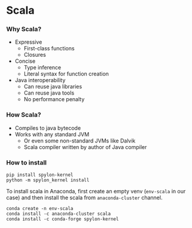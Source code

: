 # Scala

### Why Scala?

- Expressive
  - First-class functions
  - Closures
- Concise
  - Type inference
  - Literal syntax for function creation
- Java interoperability
  - Can reuse java libraries
  - Can reuse java tools
  - No performance penalty

### How Scala?

- Compiles to java bytecode
- Works with any standard JVM
  - Or even some non-standard JVMs like Dalvik
  - Scala compiler written by author of Java compiler

### How to install

```
pip install spylon-kernel
python -m spylon_kernel install
```

To install scala in Anaconda, first create an empty venv (`env-scala` in our case) and then install the scala from `anaconda-cluster` channel.

```
conda create -n env-scala
conda install -c anaconda-cluster scala
conda install -c conda-forge spylon-kernel
```
